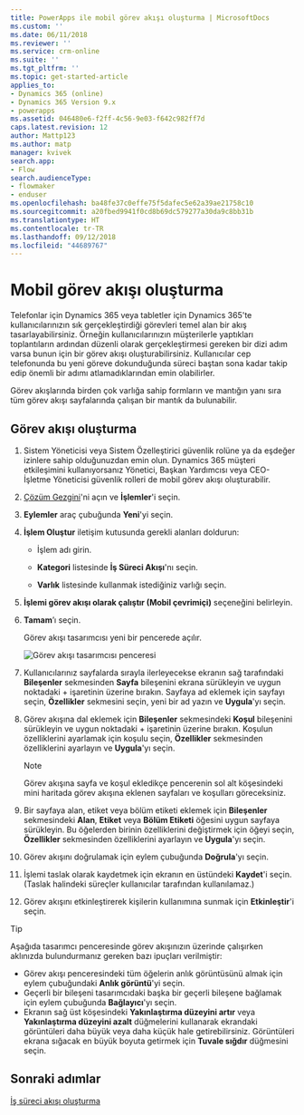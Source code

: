 ```yaml
---
title: PowerApps ile mobil görev akışı oluşturma | MicrosoftDocs
ms.custom: ''
ms.date: 06/11/2018
ms.reviewer: ''
ms.service: crm-online
ms.suite: ''
ms.tgt_pltfrm: ''
ms.topic: get-started-article
applies_to:
- Dynamics 365 (online)
- Dynamics 365 Version 9.x
- powerapps
ms.assetid: 046480e6-f2ff-4c56-9e03-f642c982ff7d
caps.latest.revision: 12
author: Mattp123
ms.author: matp
manager: kvivek
search.app:
- Flow
search.audienceType:
- flowmaker
- enduser
ms.openlocfilehash: ba48fe37c0effe75f5dafec5e62a39ae21758c10
ms.sourcegitcommit: a20fbed9941f0cd8b69dc579277a30da9c8bb31b
ms.translationtype: HT
ms.contentlocale: tr-TR
ms.lasthandoff: 09/12/2018
ms.locfileid: "44689767"
---
```

# <a name="create-a-mobile-task-flow"></a>Mobil görev akışı oluşturma

Telefonlar için Dynamics 365 veya tabletler için Dynamics 365'te kullanıcılarınızın sık gerçekleştirdiği görevleri temel alan bir akış tasarlayabilirsiniz. Örneğin kullanıcılarınızın müşterilerle yaptıkları toplantıların ardından düzenli olarak gerçekleştirmesi gereken bir dizi adım varsa bunun için bir görev akışı oluşturabilirsiniz. Kullanıcılar cep telefonunda bu yeni göreve dokunduğunda süreci baştan sona kadar takip edip önemli bir adımı atlamadıklarından emin olabilirler.  
  
 Görev akışlarında birden çok varlığa sahip formların ve mantığın yanı sıra tüm görev akışı sayfalarında çalışan bir mantık da bulunabilir.  
  
## <a name="create-a-task-flow"></a>Görev akışı oluşturma
  
1. Sistem Yöneticisi veya Sistem Özelleştirici güvenlik rolüne ya da eşdeğer izinlere sahip olduğunuzdan emin olun. Dynamics 365 müşteri etkileşimini kullanıyorsanız Yönetici, Başkan Yardımcısı veya CEO-İşletme Yöneticisi güvenlik rolleri de mobil görev akışı oluşturabilir. 
  
2. [Çözüm Gezgini](/powerapps/maker/model-driven-apps/advanced-navigation#solution-explorer)'ni açın ve **İşlemler**'i seçin.  
  
3.  **Eylemler** araç çubuğunda **Yeni**'yi seçin.  
  
4.  **İşlem Oluştur** iletişim kutusunda gerekli alanları doldurun:  
  
    -   İşlem adı girin.  
  
    -   **Kategori** listesinde **İş Süreci Akışı**'nı seçin.  
  
    -   **Varlık** listesinde kullanmak istediğiniz varlığı seçin.  
  
5.  **İşlemi görev akışı olarak çalıştır (Mobil çevrimiçi)** seçeneğini belirleyin.  
  
6.  **Tamam**’ı seçin.
  
     Görev akışı tasarımcısı yeni bir pencerede açılır.  
  
     ![Görev akışı tasarımcısı penceresi](media/task-flow-designer-window.png "Görev akışı tasarımcısı penceresi") 
  
7.  Kullanıcılarınız sayfalarda sırayla ilerleyecekse ekranın sağ tarafındaki **Bileşenler** sekmesinden **Sayfa** bileşenini ekrana sürükleyin ve uygun noktadaki + işaretinin üzerine bırakın. Sayfaya ad eklemek için sayfayı seçin, **Özellikler** sekmesini seçin, yeni bir ad yazın ve **Uygula**'yı seçin.  
  
8.  Görev akışına dal eklemek için **Bileşenler** sekmesindeki **Koşul** bileşenini sürükleyin ve uygun noktadaki + işaretinin üzerine bırakın. Koşulun özelliklerini ayarlamak için koşulu seçin, **Özellikler** sekmesinden özelliklerini ayarlayın ve **Uygula**'yı seçin.  
  
    > [!NOTE]
    >  Görev akışına sayfa ve koşul ekledikçe pencerenin sol alt köşesindeki mini haritada görev akışına eklenen sayfaları ve koşulları göreceksiniz.  
  
9. Bir sayfaya alan, etiket veya bölüm etiketi eklemek için **Bileşenler** sekmesindeki **Alan**, **Etiket** veya **Bölüm Etiketi** öğesini uygun sayfaya sürükleyin. Bu öğelerden birinin özelliklerini değiştirmek için öğeyi seçin, **Özellikler** sekmesinden özelliklerini ayarlayın ve **Uygula**'yı seçin.  
  
10. Görev akışını doğrulamak için eylem çubuğunda **Doğrula**'yı seçin.  
  
11. İşlemi taslak olarak kaydetmek için ekranın en üstündeki **Kaydet**'i seçin. (Taslak halindeki süreçler kullanıcılar tarafından kullanılamaz.)  
  
12. Görev akışını etkinleştirerek kişilerin kullanımına sunmak için **Etkinleştir**'i seçin.  
  
> [!TIP]
>  Aşağıda tasarımcı penceresinde görev akışınızın üzerinde çalışırken aklınızda bulundurmanız gereken bazı ipuçları verilmiştir:  
>   
> -  Görev akışı penceresindeki tüm öğelerin anlık görüntüsünü almak için eylem çubuğundaki **Anlık görüntü**'yi seçin.  
> -  Geçerli bir bileşeni tasarımcıdaki başka bir geçerli bileşene bağlamak için eylem çubuğunda **Bağlayıcı**'yı seçin.  
> -  Ekranın sağ üst köşesindeki **Yakınlaştırma düzeyini artır** veya **Yakınlaştırma düzeyini azalt** düğmelerini kullanarak ekrandaki görüntüleri daha büyük veya daha küçük hale getirebilirsiniz. Görüntüleri ekrana sığacak en büyük boyuta getirmek için **Tuvale sığdır** düğmesini seçin.  
  
## <a name="next-steps"></a>Sonraki adımlar  
 [İş süreci akışı oluşturma](create-business-process-flow.md)   


